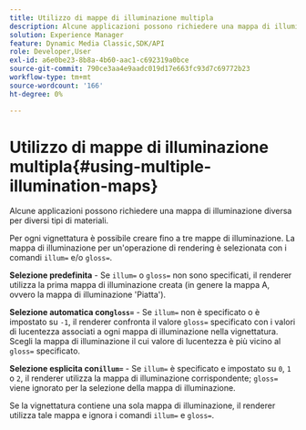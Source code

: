 ```yaml
---
title: Utilizzo di mappe di illuminazione multipla
description: Alcune applicazioni possono richiedere una mappa di illuminazione diversa per diversi tipi di materiali.
solution: Experience Manager
feature: Dynamic Media Classic,SDK/API
role: Developer,User
exl-id: a6e0be23-8b8a-4b60-aac1-c692319a0bce
source-git-commit: 790ce3aa4e9aadc019d17e663fc93d7c69772b23
workflow-type: tm+mt
source-wordcount: '166'
ht-degree: 0%

---
```


# Utilizzo di mappe di illuminazione multipla{#using-multiple-illumination-maps}

Alcune applicazioni possono richiedere una mappa di illuminazione diversa per diversi tipi di materiali.

Per ogni vignettatura è possibile creare fino a tre mappe di illuminazione. La mappa di illuminazione per un&#39;operazione di rendering è selezionata con i comandi `illum=` e/o `gloss=`.

**Selezione predefinita** - Se `illum=` o `gloss=` non sono specificati, il renderer utilizza la prima mappa di illuminazione creata (in genere la mappa A, ovvero la mappa di illuminazione &#39;Piatta&#39;).

**Selezione automatica con`gloss=`** - Se `illum=` non è specificato o è impostato su `-1`, il renderer confronta il valore `gloss=` specificato con i valori di lucentezza associati a ogni mappa di illuminazione nella vignettatura. Scegli la mappa di illuminazione il cui valore di lucentezza è più vicino al `gloss=` specificato.

**Selezione esplicita con`illum=`** - Se `illum=` è specificato e impostato su `0`, `1` o `2`, il renderer utilizza la mappa di illuminazione corrispondente; `gloss=` viene ignorato per la selezione della mappa di illuminazione.

Se la vignettatura contiene una sola mappa di illuminazione, il renderer utilizza tale mappa e ignora i comandi `illum=` e `gloss=`.
